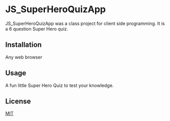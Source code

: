 # JS_SuperHeroQuizApp

JS_SuperHeroQuizApp was a class project for client side programming. It is a 6 question Super Hero quiz.

## Installation

Any web browser

## Usage

A fun little Super Hero Quiz to test your knowledge.

## License
[MIT](https://choosealicense.com/licenses/mit/)
